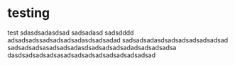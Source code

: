 # testing
test
sdasdsadasdsad
sadsadasd
sadsdddd
adsadsadssadsadsadsadasdsadsadad
sadsadsadasdsadsadsadsadsadsad
sadsadsadsasadsadsadasdsadsadsadsadadsadsadsadsa
dasdsadsadsadsasadsadsadsadsadsadsadsadsad
